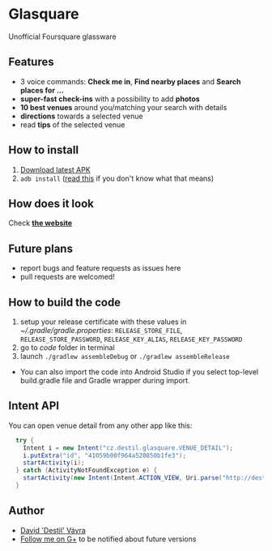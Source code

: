 Glasquare
=========
Unofficial Foursquare glassware

Features
--------
- 3 voice commands: **Check me in**, **Find nearby places** and **Search places for ...**
- **super-fast check-ins** with a possibility to add **photos**
- **10 best venues** around you/matching your search with details
- **directions** towards a selected venue
- read **tips** of the selected venue

How to install
--------------
1. [Download latest APK](https://github.com/destil/glasquare/releases)
3. `adb install` ([read this](http://googleglassfans.com/google-glass-guides/) if you don't know what that means)

How does it look
----------------
Check [**the website**](http://destil.github.io/glasquare/)

Future plans
-----
- report bugs and feature requests as issues here
- pull requests are welcomed!

How to build the code
---------------------
1. setup your release certificate with these values in *~/.gradle/gradle.properties*: `RELEASE_STORE_FILE`, `RELEASE_STORE_PASSWORD`, `RELEASE_KEY_ALIAS`, `RELEASE_KEY_PASSWORD`
2. go to *code* folder in terminal
3. launch `./gradlew assembleDebug` or `./gradlew assembleRelease`

* You can also import the code into Android Studio if you select top-level build.gradle file and Gradle wrapper during import.

Intent API
----------
You can open venue detail from any other app like this:
```java
  try {
    Intent i = new Intent("cz.destil.glasquare.VENUE_DETAIL");
    i.putExtra("id", "41059b00f964a520850b1fe3");
    startActivity(i);
  } catch (ActivityNotFoundException e) {
    startActivity(new Intent(Intent.ACTION_VIEW, Uri.parse("http://destil.github.io/glasquare")));
  }
```

Author
-----
- [David 'Destil' Vávra](http://www.destil.cz)
- [Follow me on G+](http://google.com/+DavidVávra) to be notified about future versions

